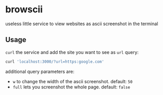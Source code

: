 # browscii

useless little service to view websites as ascii screenshot in the terminal

## Usage

`curl` the service and add the site you want to see as `url` query:

```sh
curl 'localhost:3000/?url=https:google.com'
```

additional query parameters are:

- `w` to change the width of the ascii screenshot. default: `50`
- `full` lets you screenshot the whole page. default: `false`
